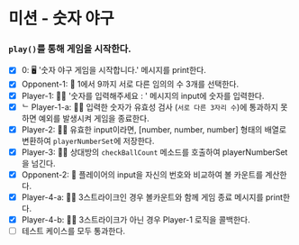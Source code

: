 # 미션 - 숫자 야구

### `play()`를 통해 게임을 시작한다.

- [x] 0: 🖥️ '숫자 야구 게임을 시작합니다.' 메시지를 print한다. <br />
- [x] Opponent-1: 👾 1에서 9까지 서로 다른 임의의 수 3개를 선택한다. <br />
- [x] Player-1: 🧑‍🚀 '숫자를 입력해주세요 : ' 메시지의 input에 숫자를 입력한다. <br />
- [x] ᄂ Player-1-a: 🧑‍🚀 입력한 숫자가 유효성 검사 (`서로 다른 3자리 수`)에 통과하지 못하면 예외를 발생시켜 게임을 종료한다. <br />
- [x] Player-2: 🧑‍🚀 유효한 input이라면, [number, number, number] 형태의 배열로 변환하여 `playerNumberSet`에 저장한다.
- [x] Player-3: 🧑‍🚀 상대방의 `checkBallCount` 메소드를 호출하여 playerNumberSet을 넘긴다.
- [x] Opponent-2: 👾 플레이어의 input을 자신의 번호와 비교하여 볼 카운트를 계산한다.
- [x] Player-4-a: 🧑‍🚀 3스트라이크인 경우 볼카운트와 함께 게임 종료 메시지를 print한다.
- [x] Player-4-b: 🧑‍🚀 3스트라이크가 아닌 경우 Player-1 로직을 콜백한다.
- [ ] 테스트 케이스를 모두 통과한다.
